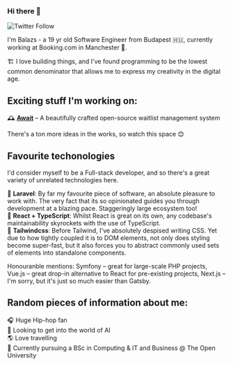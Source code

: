 ### Hi there 👋
![Twitter Follow](https://img.shields.io/twitter/follow/heeyitsbalazs?style=social)

I'm Balazs - a 19 yr old Software Engineer from Budapest 🇭🇺, currently working at Booking.com in Manchester 🐝. 

🏗️ I love building things, and I've found programming to be the lowest common denominator that allows me to express my creativity in the digital age.

## Exciting stuff I'm working on:  
🕰️ [**Await**](https://getawait.com) – A beautifully crafted open-source waitlist management system

There's a ton more ideas in the works, so watch this space 😊

## Favourite techonologies
I'd consider myself to be a Full-stack developer, and so there's a great variety of unrelated technologies here.

🥇 **Laravel**: By far my favourite piece of software, an absolute pleasure to work with. The very fact that its so opinionated guides you through development at a blazing pace. Staggeringly large ecosystem too!  
🥈 **React + TypeScript**: Whilst React is great on its own, any codebase's maintainability skyrockets with the use of TypeScript.  
🥉 **Tailwindcss**: Before Tailwind, I've absolutely despised writing CSS. Yet due to how tightly coupled it is to DOM elements, not only does styling become super-fast, but it also forces you to abstract commonly used sets of elements into standalone components.

Honouranble mentions: Symfony – great for large-scale PHP projects, Vue.js – great drop-in alternative to React for pre-existing projects, Next.js – I'm sorry, but it's just so much easier than Gatsby.

## Random pieces of information about me:
🎧 Huge Hip-hop fan  
🤖 Looking to get into the world of AI  
🌎 Love travelling  
📖 Currently pursuing a BSc in Computing & IT and Business @ The Open University 
